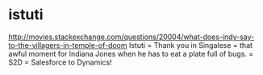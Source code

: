 # istuti

http://movies.stackexchange.com/questions/20004/what-does-indy-say-to-the-villagers-in-temple-of-doom
Istuti = Thank you in Singalese = that awful moment for Indiana Jones when he has to eat a plate full of bugs. = S2D = Salesforce to Dynamics!
